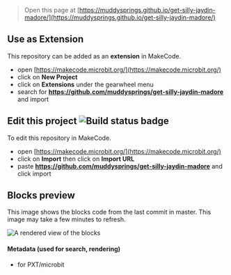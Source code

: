 
> Open this page at [https://muddysprings.github.io/get-silly-jaydin-madore/](https://muddysprings.github.io/get-silly-jaydin-madore/)

## Use as Extension

This repository can be added as an **extension** in MakeCode.

* open [https://makecode.microbit.org/](https://makecode.microbit.org/)
* click on **New Project**
* click on **Extensions** under the gearwheel menu
* search for **https://github.com/muddysprings/get-silly-jaydin-madore** and import

## Edit this project ![Build status badge](https://github.com/muddysprings/get-silly-jaydin-madore/workflows/MakeCode/badge.svg)

To edit this repository in MakeCode.

* open [https://makecode.microbit.org/](https://makecode.microbit.org/)
* click on **Import** then click on **Import URL**
* paste **https://github.com/muddysprings/get-silly-jaydin-madore** and click import

## Blocks preview

This image shows the blocks code from the last commit in master.
This image may take a few minutes to refresh.

![A rendered view of the blocks](https://github.com/muddysprings/get-silly-jaydin-madore/raw/master/.github/makecode/blocks.png)

#### Metadata (used for search, rendering)

* for PXT/microbit
<script src="https://makecode.com/gh-pages-embed.js"></script><script>makeCodeRender("{{ site.makecode.home_url }}", "{{ site.github.owner_name }}/{{ site.github.repository_name }}");</script>
